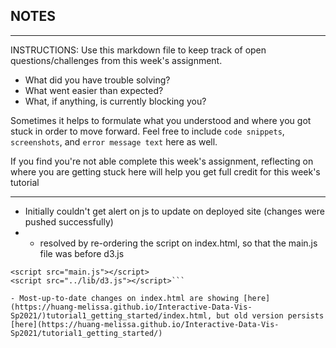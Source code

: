 ## NOTES

-----------
INSTRUCTIONS:
Use this markdown file to keep track of open questions/challenges from this week's assignment.
- What did you have trouble solving?
- What went easier than expected?
- What, if anything, is currently blocking you?

Sometimes it helps to formulate what you understood and where you got stuck in order to move forward. Feel free to include `code snippets`, `screenshots`, and `error message text` here as well.

If you find you're not able complete this week's assignment, reflecting on where you are getting stuck here will help you get full credit for this week's tutorial

------------

- Initially couldn't get alert on js to update on deployed site (changes were pushed successfully)
- - resolved by re-ordering the script on index.html, so that the main.js file was before d3.js 
```
<script src="main.js"></script>
<script src="../lib/d3.js"></script>```

- Most-up-to-date changes on index.html are showing [here](https://huang-melissa.github.io/Interactive-Data-Vis-Sp2021/)tutorial1_getting_started/index.html, but old version persists [here](https://huang-melissa.github.io/Interactive-Data-Vis-Sp2021/tutorial1_getting_started/)

